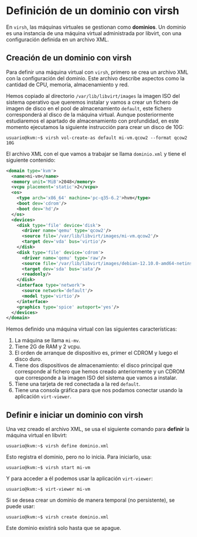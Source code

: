 # Definición de un dominio con virsh

En `virsh`, las máquinas virtuales se gestionan como **dominios**. Un dominio es una instancia de una máquina virtual administrada por libvirt, con una configuración definida en un archivo XML.  

## Creación de un dominio con virsh
Para definir una máquina virtual con `virsh`, primero se crea un archivo XML con la configuración del dominio. Este archivo describe aspectos como la cantidad de CPU, memoria, almacenamiento y red.  

Hemos copiado al directorio `/var/lib/libvirt/images` la imagen ISO del sistema operativo que queremos instalar y vamos a crear un fichero de imagen de disco en el pool de almacenamiento `default`, este fichero corresponderá al disco de la máquina virtual. Aunque posteriormente estudiaremos el apartado de almacenamiento con profundidad, en este momento ejecutamos la siguiente instrucción para crear un disco de 10G:

```
usuario@kvm:~$ virsh vol-create-as default mi-vm.qcow2 --format qcow2 10G 
```

El archivo XML con el que vamos a trabajar se llama `dominio.xml` y tiene el siguiente contenido:

```xml
<domain type='kvm'>
  <name>mi-vm</name>
  <memory unit='MiB'>2048</memory>
  <vcpu placement='static'>2</vcpu>
  <os>
    <type arch='x86_64' machine='pc-q35-6.2'>hvm</type>
    <boot dev='cdrom'/>
    <boot dev='hd'/>
  </os>
  <devices>
    <disk type='file' device='disk'>
      <driver name='qemu' type='qcow2'/>
      <source file='/var/lib/libvirt/images/mi-vm.qcow2'/>
      <target dev='vda' bus='virtio'/>
    </disk>
    <disk type='file' device='cdrom'>
      <driver name='qemu' type='raw'/>
      <source file='/var/lib/libvirt/images/debian-12.10.0-amd64-netinst.iso' index='1'/>
      <target dev='sda' bus='sata'/>
      <readonly/>
    </disk>
    <interface type='network'>
      <source network='default'/>
      <model type='virtio'/>
    </interface>
    <graphics type='spice' autoport='yes'/>
  </devices>
</domain>
```

Hemos definido una máquina virtual con las siguientes características:

1. La máquina se llama `mi-mv`.
2. Tiene 2G de RAM y 2 vcpu.
3. El orden de arranque de dispositivo es, primer el CDROM y luego el disco duro.
4. Tiene dos dispositivos de almacenamiento: el disco principal que corresponde al fichero que hemos creado anteriormente y un CDROM que corresponde a la imagen ISO del sistema que vamos a instalar.
5. Tiene una tarjeta de red conectada a la red `default`.
6. Tiene una consola gráfica para que nos podamos conectar usando la aplicación `virt-viewer`.

## Definir e iniciar un dominio con virsh  

Una vez creado el archivo XML, se usa el siguiente comando para **definir** la máquina virtual en libvirt:  

```
usuario@kvm:~$ virsh define dominio.xml
```
Esto registra el dominio, pero no lo inicia. Para iniciarlo, usa:  
```
usuario@kvm:~$ virsh start mi-vm
```
Y para acceder a él podemos usar la aplicación `virt-viewer`:

```
usuario@kvm:~$ virt-viewer mi-vm
```

Si se desea crear un dominio de manera temporal (no persistente), se puede usar:  
```
usuario@kvm:~$ virsh create dominio.xml
```
Este dominio existirá solo hasta que se apague.

